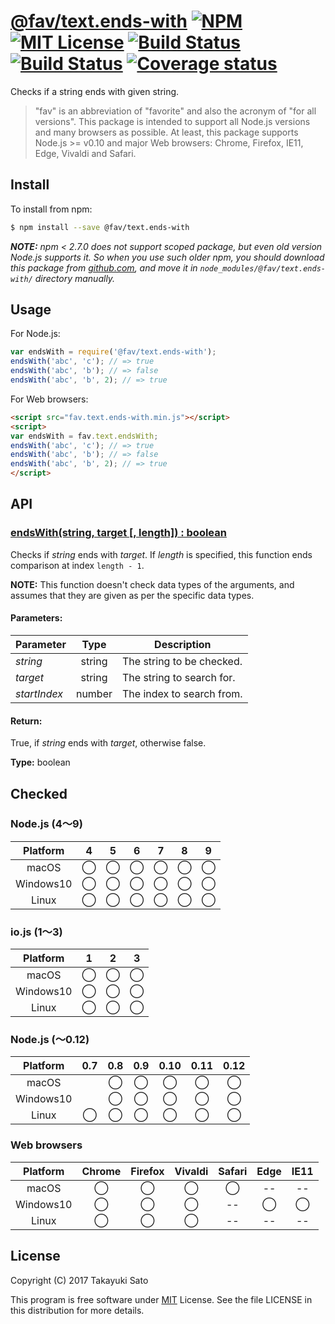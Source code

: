 # [@fav/text.ends-with][repo-url] [![NPM][npm-img]][npm-url] [![MIT License][mit-img]][mit-url] [![Build Status][travis-img]][travis-url] [![Build Status][appveyor-img]][appveyor-url] [![Coverage status][coverage-img]][coverage-url]

Checks if a string ends with given string.

> "fav" is an abbreviation of "favorite" and also the acronym of "for all versions".
> This package is intended to support all Node.js versions and many browsers as possible.
> At least, this package supports Node.js >= v0.10 and major Web browsers: Chrome, Firefox, IE11, Edge, Vivaldi and Safari.


## Install

To install from npm:

```sh
$ npm install --save @fav/text.ends-with
```

***NOTE:*** *npm < 2.7.0 does not support scoped package, but even old version Node.js supports it. So when you use such older npm, you should download this package from [github.com][repo-url], and move it in `node_modules/@fav/text.ends-with/` directory manually.*


## Usage

For Node.js:

```js
var endsWith = require('@fav/text.ends-with');
endsWith('abc', 'c'); // => true
endsWith('abc', 'b'); // => false
endsWith('abc', 'b', 2); // => true
```

For Web browsers:

```html
<script src="fav.text.ends-with.min.js"></script>
<script>
var endsWith = fav.text.endsWith;
endsWith('abc', 'c'); // => true
endsWith('abc', 'b'); // => false
endsWith('abc', 'b', 2); // => true
</script>
```


## API

### <u>endsWith(string, target [, length]) : boolean</u>

Checks if *string* ends with *target*.
If *length* is specified, this function ends comparison at index `length - 1`.

**NOTE:** This function doesn't check data types of the arguments, and assumes that they are given as per the specific data types.

#### Parameters:

| Parameter    |  Type  | Description                               |
|--------------|:------:|-------------------------------------------|
| *string*     | string | The string to be checked.                 |
| *target*     | string | The string to search for.                 |
| *startIndex* | number | The index to search from.                 | 

#### Return:

True, if *string* ends with *target*, otherwise false.

**Type:** boolean


## Checked                                                                      

### Node.js (4〜9)

| Platform  |   4    |   5    |   6    |   7    |   8    |   9    |
|:---------:|:------:|:------:|:------:|:------:|:------:|:------:|
| macOS     |&#x25ef;|&#x25ef;|&#x25ef;|&#x25ef;|&#x25ef;|&#x25ef;|
| Windows10 |&#x25ef;|&#x25ef;|&#x25ef;|&#x25ef;|&#x25ef;|&#x25ef;|
| Linux     |&#x25ef;|&#x25ef;|&#x25ef;|&#x25ef;|&#x25ef;|&#x25ef;|

### io.js (1〜3)

| Platform  |   1    |   2    |   3    |
|:---------:|:------:|:------:|:------:|
| macOS     |&#x25ef;|&#x25ef;|&#x25ef;|
| Windows10 |&#x25ef;|&#x25ef;|&#x25ef;|
| Linux     |&#x25ef;|&#x25ef;|&#x25ef;|

### Node.js (〜0.12)

| Platform  |  0.7   |  0.8   |  0.9   |  0.10  |  0.11  |  0.12  |
|:---------:|:------:|:------:|:------:|:------:|:------:|:------:|
| macOS     |        |&#x25ef;|&#x25ef;|&#x25ef;|&#x25ef;|&#x25ef;|
| Windows10 |        |&#x25ef;|&#x25ef;|&#x25ef;|&#x25ef;|&#x25ef;|
| Linux     |&#x25ef;|&#x25ef;|&#x25ef;|&#x25ef;|&#x25ef;|&#x25ef;|

### Web browsers

| Platform  | Chrome | Firefox | Vivaldi | Safari |  Edge  | IE11   |
|:---------:|:------:|:-------:|:-------:|:------:|:------:|:------:|
| macOS     |&#x25ef;|&#x25ef; |&#x25ef; |&#x25ef;|   --   |   --   |
| Windows10 |&#x25ef;|&#x25ef; |&#x25ef; |   --   |&#x25ef;|&#x25ef;|
| Linux     |&#x25ef;|&#x25ef; |&#x25ef; |   --   |   --   |   --   |


## License

Copyright (C) 2017 Takayuki Sato

This program is free software under [MIT][mit-url] License.
See the file LICENSE in this distribution for more details.

[repo-url]: https://github.com/sttk/fav-text.ends-with/
[npm-img]: https://img.shields.io/badge/npm-v1.0.0-blue.svg
[npm-url]: https://www.npmjs.com/package/@fav/text.ends-with
[mit-img]: https://img.shields.io/badge/license-MIT-green.svg
[mit-url]: https://opensource.org/licenses/MIT
[travis-img]: https://travis-ci.org/sttk/fav-text.ends-with.svg?branch=master
[travis-url]: https://travis-ci.org/sttk/fav-text.ends-with
[appveyor-img]: https://ci.appveyor.com/api/projects/status/github/sttk/fav-text.ends-with?branch=master&svg=true
[appveyor-url]: https://ci.appveyor.com/project/sttk/fav-text-ends-with
[coverage-img]: https://coveralls.io/repos/github/sttk/fav-text.ends-with/badge.svg?branch=master
[coverage-url]: https://coveralls.io/github/sttk/fav-text.ends-with?branch=master
